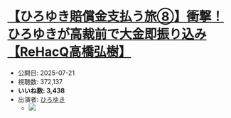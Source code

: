 # [【ひろゆき賠償金支払う旅⑧】衝撃！ひろゆきが高裁前で大金即振り込み【ReHacQ高橋弘樹】](https://www.youtube.com/watch?v=oah2ozJIUZQ)
-   公開日: 2025-07-21
-   視聴数: 372,137
-   **いいね数: 3,438**
-   出演者: [ひろゆき](/rehacq_fan/people/ひろゆき "wikilink")
    - [![](https://img.youtube.com/vi/oah2ozJIUZQ/hqdefault.jpg)](https://www.youtube.com/watch?v=oah2ozJIUZQ)
